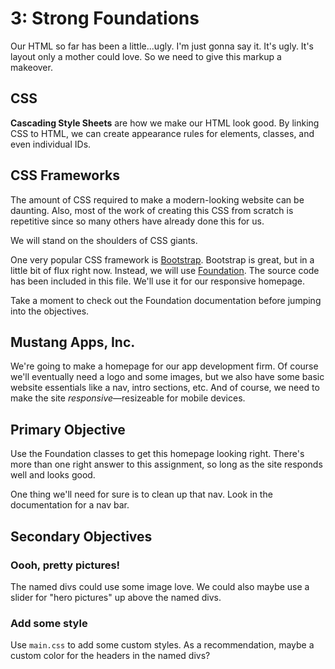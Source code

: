 # 3: Strong Foundations
Our HTML so far has been a little...ugly. I'm just gonna say it. It's ugly. It's layout only a mother could love. So we need to give this markup a makeover.

## CSS
**Cascading Style Sheets** are how we make our HTML look good. By linking CSS to HTML, we can create appearance rules for elements, classes, and even individual IDs.

## CSS Frameworks
The amount of CSS required to make a modern-looking website can be daunting. Also, most of the work of creating this CSS from scratch is repetitive since so many others have already done this for us.

We will stand on the shoulders of CSS giants.

One very popular CSS framework is [Bootstrap](http://getbootstrap.com). Bootstrap is great, but in a little bit of flux right now. Instead, we will use [Foundation](http://foundation.zurb.com/). The source code has been included in this file. We'll use it for our responsive homepage.

Take a moment to check out the Foundation documentation before jumping into the objectives.

## Mustang Apps, Inc.
We're going to make a homepage for our app development firm. Of course we'll eventually need a logo and some images, but we also have some basic website essentials like a nav, intro sections, etc. And of course, we need to make the site *responsive*—resizeable for mobile devices.

## Primary Objective
Use the Foundation classes to get this homepage looking right. There's more than one right answer to this assignment, so long as the site responds well and looks good.

One thing we'll need for sure is to clean up that nav. Look in the documentation for a nav bar.

## Secondary Objectives
### Oooh, pretty pictures!
The named divs could use some image love. We could also maybe use a slider for "hero pictures" up above the named divs.

### Add some style
Use `main.css` to add some custom styles. As a recommendation, maybe a custom color for the headers in the named divs?
